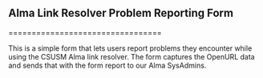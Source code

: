 ## Alma Link Resolver Problem Reporting Form
=================================

This is a simple form that lets users report problems they encounter while using the CSUSM Alma link resolver. The form captures the OpenURL data and sends that with the form report to our Alma SysAdmins.
